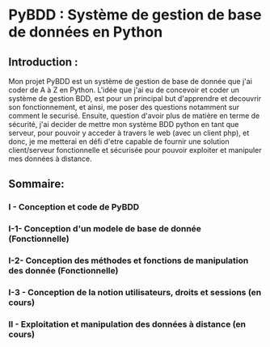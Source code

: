 # PyBDD : Système de gestion de base de données en Python

## Introduction :

Mon projet PyBDD est un système de gestion de base de donnée que j'ai coder de A à Z en Python. L'idée que j'ai eu de concevoir et coder un système de gestion BDD, est pour un principal but d'apprendre et decouvrir son fonctionnement, et ainsi, me poser des questions notamment sur comment le securisé. Ensuite, question d'avoir plus de matière en terme de sécurité, j'ai decider de mettre mon système BDD python en tant que serveur, pour pouvoir y acceder à travers le web (avec un client php), et donc, je me metterai en défi d'etre capable de fournir une solution client/serveur fonctionnelle et sécurisée pour pouvoir exploiter et manipuler mes données à distance.

## Sommaire:

### I - Conception et code de PyBDD

###    I-1- Conception d'un modele de base de donnée (Fonctionnelle)
   
###    I-2- Conception des méthodes et fonctions de manipulation des donnée (Fonctionnelle)
   
###    I-3 - Conception de la notion utilisateurs, droits et sessions (en cours)
   
### II - Exploitation et manipulation des données à distance (en cours)

